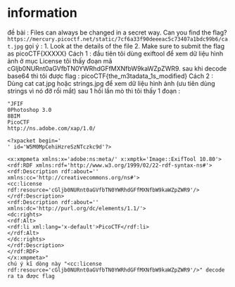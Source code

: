 # information

đề bài : Files can always be changed in a secret way. Can you find the flag? `https://mercury.picoctf.net/static/7cf6a33f90deeeac5c73407a1bdc99b6/cat.jpg`
gọi ý : 1. Look at the details of the file 2. Make sure to submit the flag as picoCTF{XXXXX}
Cách 1 : đầu tiên tôi dùng exiftool để xem dữ liệu hình ảnh
ở mục License tôi thấy đoạn mã cGljb0NURnt0aGVfbTN0YWRhdGFfMXNfbW9kaWZpZWR9. sau khi decode base64 thì tôi được flag :
picoCTF{the_m3tadata_1s_modified}
Cách 2 : Dùng cat cat.jpg hoặc strings.jpg để xem dữ liệu hình ảnh (ưu tiên dùng strings vì nó đỡ rối mắt)
sau 1 hồi lần mò thì tôi thấy 1 đoạn :

```
"JFIF
0Photoshop 3.0
8BIM
PicoCTF
http://ns.adobe.com/xap/1.0/

<?xpacket begin='
' id='W5M0MpCehiHzreSzNTczkc9d'?>

<x:xmpmeta xmlns:x='adobe:ns:meta/' x:xmptk='Image::ExifTool 10.80'>
<rdf:RDF xmlns:rdf='http://www.w3.org/1999/02/22-rdf-syntax-ns#'>
<rdf:Description rdf:about=''
xmlns:cc='http://creativecommons.org/ns#'>
<cc:license rdf:resource='cGljb0NURnt0aGVfbTN0YWRhdGFfMXNfbW9kaWZpZWR9'/>
</rdf:Description>
<rdf:Description rdf:about=''
xmlns:dc='http://purl.org/dc/elements/1.1/'>
<dc:rights>
<rdf:Alt>
<rdf:li xml:lang='x-default'>PicoCTF</rdf:li>
</rdf:Alt>
</dc:rights>
</rdf:Description>
</rdf:RDF>
</x:xmpmeta>"
chú ý kĩ dòng này "<cc:license rdf:resource='cGljb0NURnt0aGVfbTN0YWRhdGFfMXNfbW9kaWZpZWR9'/>" decode ra ta được flag
```
